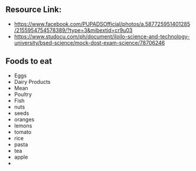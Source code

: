 ## Resource Link:
- https://www.facebook.com/PUPADSOfficial/photos/a.587725951401285/2155954754578389/?type=3&mibextid=cr9u03
- https://www.studocu.com/ph/document/iloilo-science-and-technology-university/bsed-science/mock-dost-exam-science/78706246

## Foods to eat
- Eggs
- Dairy Products
- Mean
- Poultry
- Fish
- nuts
- seeds
- oranges
- lemons
- tomato
- rice
- pasta
- tea
- apple
- 